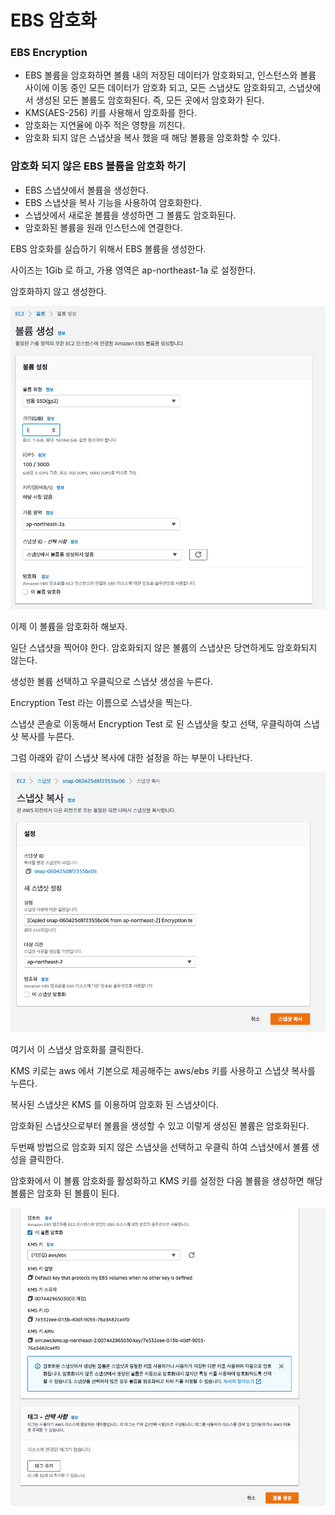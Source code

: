# EBS 암호화

### EBS Encryption

- EBS 볼륨을 암호화하면 볼륨 내의 저장된 데이터가 암호화되고, 인스턴스와 볼륨 사이에 이동 중인 모든 데이터가 암호화 되고, 모든 스냅샷도 암호화되고, 스냅샷에서 생성된 모든 볼륨도 암호화된다. 즉, 모든 곳에서 암호화가 된다.
- KMS(AES-256) 키를 사용해서 암호화를 한다.
- 암호화는 지연율에 아주 적은 영향을 끼친다.
- 암호화 되지 않은 스냅샷을 복사 했을 때 해당 볼륨을 암호화할 수 있다.

### 암호화 되지 않은 EBS 볼륨을 암호화 하기

- EBS 스냅샷에서 볼륨을 생성한다.
- EBS 스냅샷을 복사 기능을 사용하여 암호화한다.
- 스냅샷에서 새로운 볼륨을 생성하면 그 볼륨도 암호화된다.
- 암호화된 볼륨을 원래 인스턴스에 연결한다.

EBS 암호화를 실습하기 위해서 EBS 볼륨을 생성한다.

사이즈는 1Gib 로 하고, 가용 영역은 ap-northeast-1a 로 설정한다.

암호화하지 않고 생성한다.

![img.png](image/32.png)

이제 이 볼륨을 암호화하 해보자.

일단 스냅샷을 찍어야 한다. 암호화되지 않은 볼륨의 스냅샷은 당연하게도 암호화되지 않는다.

생성한 볼륨 선택하고 우클릭으로 스냅샷 생성을 누른다. 

Encryption Test 라는 이름으로 스냅샷을 찍는다.

스냅샷 콘솔로 이동해서 Encryption Test 로 된 스냅샷을 찾고 선택, 우클릭하여 스냅샷 복사를 누른다.

그럼 아래와 같이 스냅샷 복사에 대한 설정을 하는 부분이 나타난다.

![img_1.png](image/33.png)

여기서 이 스냅샷 암호화를 클릭한다.

KMS 키로는 aws 에서 기본으로 제공해주는 aws/ebs 키를 사용하고 스냅샷 복사를 누른다.

복사된 스냅샷은 KMS 를 이용하여 암호화 된 스냅샷이다.

암호화된 스냅샷으로부터 볼륨을 생성할 수 있고 이렇게 생성된 볼륨은 암호화된다.

두번째 방법으로 암호화 되지 않은 스냅샷을 선택하고 우클릭 하여 스냅샷에서 볼륨 생성을 클릭한다.

암호화에서 이 볼륨 암호화를 활성화하고 KMS 키를 설정한 다음 볼륨을 생성하면 해당 볼륨은 암호화 된 볼륨이 된다.

![img_2.png](image/34.png)